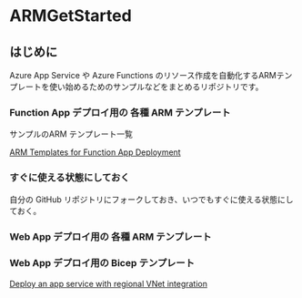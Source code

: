 # ARMGetStarted

## はじめに
Azure App Service や Azure Functions のリソース作成を自動化するARMテンプレートを使い始めるためのサンプルなどをまとめるリポジトリです。

### Function App デプロイ用の 各種 ARM テンプレート

サンプルのARM テンプレート一覧

[ARM Templates for Function App Deployment](https://learn.microsoft.com/ja-jp/samples/azure-samples/function-app-arm-templates/arm-templates-for-function-app-deployment/?ns-enrollment-type=Collection&ns-enrollment-id=5myt1yx0wp7wz)

### すぐに使える状態にしておく

自分の GitHub リポジトリにフォークしておき、いつでもすぐに使える状態にしておく。

### Web App デプロイ用の 各種 ARM テンプレート

### Web App デプロイ用の Bicep テンプレート

[Deploy an app service with regional VNet integration](https://github.com/azure/azure-quickstart-templates/tree/master/quickstarts/microsoft.web/app-service-regional-vnet-integration#deploy-an-app-service-with-regional-vnet-integration)
